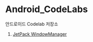 # Android_CodeLabs
안드로이드 Codelab 저장소

1. [JetPack WindowManager](./app/windowmanager/windowmanager.md) </br>

